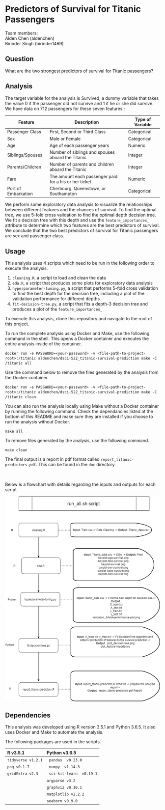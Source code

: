 
# Predictors of Survival for Titanic Passengers

Team members:  
Alden Chen (aldenchen)  
Birinder Singh (birinder1469)    

## Question
What are the two strongest predictors of survival for Titanic passengers?

## Analysis

The target variable for the analysis is Survived, a dummy variable that takes the value 0 if the passenger did not survive and
1 if he or she did survive. We have data on 712 passengers for these seven features :

|Feature	           |Description	                                    | Type of Variable |
|--------------------|-------------------------------------------------|-----------------|
|Passenger Class	   |First, Second or Third Class | Categorical |
|Sex	               |Male or Female |    Categorical |
|Age                 |Age of each passenger years	| Numeric |
|Siblings/Spouses	   |Number of siblings and spouses aboard the Titanic | Integer|
|Parents/Children	   |Number of parents and children aboard the Titanic | Integer|
|Fare	               |The amount each passenger paid for a his or her ticket | Numeric |
|Port of Embarkation |Cherbourg, Queenstown, or Southampton |  Categorical | 

We perform some exploratory data analysis to visualize the relationships between different features and the chances of survival. To find the optimal tree, we use 5-fold cross validation to find the optimal depth decision tree. We fit a decision tree with this depth and use the `feature_importances_` attribute to determine which two features are the best predictors of survival. We conclude that the two best predictors of survival for Titanic passengers are sex and passenger class.

## Usage

This analysis uses 4 scripts which need to be run in the following order to execute the analysis:

1. `cleaning.R`, a script to load and clean the data
2. `eda.R`, a script that produces some plots for exploratory data analysis
3. `hyperparameter-tuning.py`, a script that performs 5-fold cross validation to find the best depth for the decision tree, including a plot of the validation performance for different depths
4. `fit-decision-tree.py`, a script that fits a depth-3  decision tree and produces a plot of the `feature_importances_`



To execute this analysis, clone this repository and navigate to the root of this project.  

To run the complete analysis using Docker and Make, use the following command in the shell. This opens a Docker container and executes the entire analysis inside of the container. 
```
docker run -e PASSWORD=<your-password> -v <file-path-to-project-root>:/titanic aldenchen/dsci-522_titanic-survival-prediction make -C /titanic all
```

Use the command below to remove the files generated by the analysis from the Docker container.  
```
docker run -e PASSWORD=<your-password> -v <file-path-to-project-root>:/titanic aldenchen/dsci-522_titanic-survival-prediction make -C /titanic clean
```

You can also run the analysis locally using Make without a Docker container by running the following command. Check the dependancies listed at the bottom of this README and make sure they are installed if you choose to run the analysis without Docker. 
```
make all
```

To remove files generated by the analysis, use the following command.  
```
make clean
```


The final output is a report in pdf format called `report_titanic-predictors.pdf`. This can be found in the `doc` directory. <br><br><br>




Below is a flowchart with details regarding the inputs and outputs for each script

![Execution workflow](doc/Execution_workflow.png)


## Dependencies

This analysis was developed using R version 3.5.1  and Python 3.6.5. It also uses Docker and Make to automate the analysis.  

The following packages are used in the scripts.  


| R  v3.5.1   | Python  v3.6.5  |
| :------------- | :------------- |
|  `tidyverse v1.2.1`       |` pandas  v0.23.0`    |
|   `png v0.1.7`   |`` numpy  v1.14.3``     |
|  `gridExtra v2.3`   |`` sci-kit-learn  v0.19.1``   |
|        | `argparse v3.2`      |
|       | `graphviz v0.10.1`    |
|       | `matplotlib v2.2.2`       |
|        | `seaborn v0.9.0 `     |
